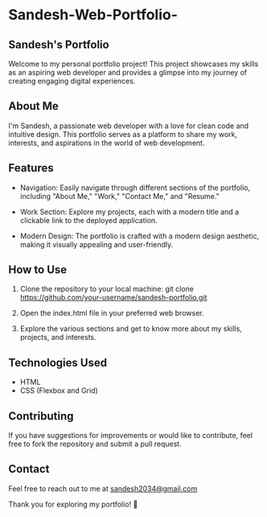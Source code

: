 # Sandesh-Web-Portfolio-
## Sandesh's Portfolio
Welcome to my personal portfolio project! This project showcases my skills as an aspiring web developer and provides a glimpse into my journey of creating engaging digital experiences.

## About Me
I'm Sandesh, a passionate web developer with a love for clean code and intuitive design. This portfolio serves as a platform to share my work, interests, and aspirations in the world of web development.

## Features
- Navigation: Easily navigate through different sections of the portfolio, including "About Me," "Work," "Contact Me," and "Resume."

- Work Section: Explore my projects, each with a modern title and a clickable link to the deployed application.

- Modern Design: The portfolio is crafted with a modern design aesthetic, making it visually appealing and user-friendly.

## How to Use
1. Clone the repository to your local machine: git clone https://github.com/your-username/sandesh-portfolio.git

2. Open the index.html file in your preferred web browser.

3. Explore the various sections and get to know more about my skills, projects, and interests.

## Technologies Used
- HTML
- CSS (Flexbox and Grid)

## Contributing
If you have suggestions for improvements or would like to contribute, feel free to fork the repository and submit a pull request.

## Contact
Feel free to reach out to me at sandesh2034@gmail.com 

Thank you for exploring my portfolio! 🚀